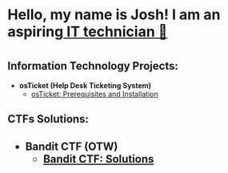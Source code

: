 <h1> Hello, my name is Josh! I am an aspiring<a href="https://www.linkedin.com/in/jgomez2126"> IT technician 👋</a> <h1>


<h2> Information Technology Projects: </h2>

 - <b> osTicket (Help Desk Ticketing System) </b>
   - [osTicket: Prerequisites and Installation](https://github.com/jrgomez21/osticket-prereqs-1)




<h2> CTFs Solutions: <h2>

 - <b> Bandit CTF (OTW) </b>
   - [Bandit CTF: Solutions](https://github.com/jrgomez21/OverTheWire-Bandit-CTF-Solutions)



